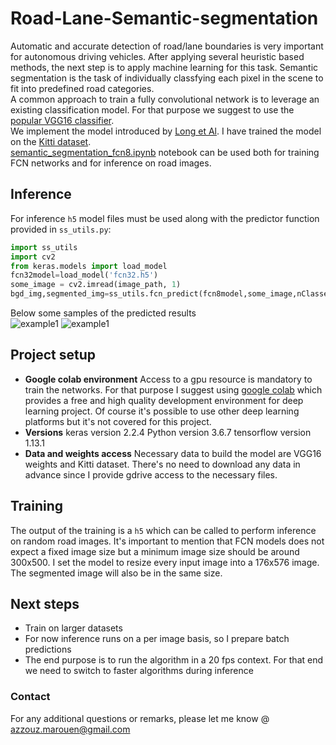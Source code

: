 # Road-Lane-Semantic-segmentation
Automatic and accurate detection of road/lane boundaries is very important for autonomous driving vehicles. After applying several heuristic based methods, the next step is to apply machine learning for this task. Semantic segmentation is the task of individually classfying each pixel in the scene to fit into predefined road categories.  
A common approach to train a fully convolutional network is to leverage an existing classification model. For that purpose we suggest to use the [popular VGG16 classifier](https://neurohive.io/en/popular-networks/vgg16/).  
We implement the model introduced by [Long et Al](https://arxiv.org/pdf/1605.06211.pdf). I have trained the model on the [Kitti dataset](http://www.cvlibs.net/datasets/kitti/eval_road.php).  
[semantic_segmentation_fcn8.ipynb](https://github.com/mmarouen/Road-Lane-Semantic-segmentation/blob/master/semantic_segmentation_fcn8.ipynb) notebook can be used both for training FCN networks and for inference on road images.
## Inference
For inference `h5` model files must be used along with the predictor function provided in `ss_utils.py`:  
```python
import ss_utils
import cv2
from keras.models import load_model
fcn32model=load_model('fcn32.h5')
some_image = cv2.imread(image_path, 1)
bgd_img,segmented_img=ss_utils.fcn_predict(fcn8model,some_image,nClasses,InputHeight,InputWidth)
```
Below some samples of the predicted results  
![example1](https://github.com/mmarouen/Road-Lane-Semantic-segmentation/blob/master/images/pred1.png)
![example1](https://github.com/mmarouen/Road-Lane-Semantic-segmentation/blob/master/images/pred2.png)
## Project setup
* **Google colab environment**
Access to a gpu resource is mandatory to train the networks. For that purpose I suggest using [google colab](https://colab.research.google.com/notebooks/welcome.ipynb) which provides a free and high quality development environment for deep learning project. Of course it's possible to use other deep learning platforms but it's not covered for this project.  
* **Versions**
keras version 2.2.4
Python version 3.6.7
tensorflow version 1.13.1
* **Data and weights access**
Necessary data to build the model are VGG16 weights and Kitti dataset. There's no need to download any data in advance since I provide gdrive access to the necessary files.
## Training
The output of the training is a `h5` which can be called to perform inference on random road images. It's important to mention that FCN models does not expect a fixed image size but a minimum image size should be around 300x500. I set the model to resize every input image into a 176x576 image. The segmented image will also be in the same size.  
## Next steps
* Train on larger datasets
* For now inference runs on a per image basis, so I prepare batch predictions
* The end purpose is to run the algorithm in a 20 fps context. For that end we need to switch to faster algorithms during inference
### Contact
For any additional questions or remarks, please let me know @ <azzouz.marouen@gmail.com>
